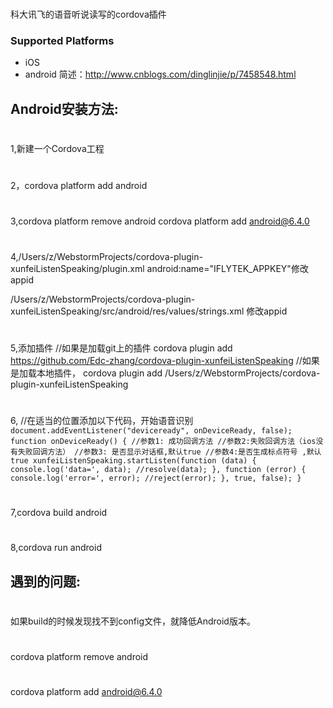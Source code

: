 #
科大讯飞的语音听说读写的cordova插件 
### Supported Platforms

- iOS
- android
简述：http://www.cnblogs.com/dinglinjie/p/7458548.html


## Android安装方法:

#
1,新建一个Cordova工程
#
2，cordova platform add android
#
3,cordova platform remove android
  cordova platform add android@6.4.0
#
4,/Users/z/WebstormProjects/cordova-plugin-xunfeiListenSpeaking/plugin.xml
   android:name="IFLYTEK_APPKEY"修改appid

   /Users/z/WebstormProjects/cordova-plugin-xunfeiListenSpeaking/src/android/res/values/strings.xml
   <string name="app_id">修改appid
#
5,添加插件
    //如果是加载git上的插件
    cordova plugin add https://github.com/Edc-zhang/cordova-plugin-xunfeiListenSpeaking
    //如果是加载本地插件，
    cordova plugin add /Users/z/WebstormProjects/cordova-plugin-xunfeiListenSpeaking
#
6,
    //在适当的位置添加以下代码，开始语音识别
  `document.addEventListener("deviceready", onDeviceReady, false);
                function onDeviceReady() {
                    //参数1: 成功回调方法
                    //参数2:失败回调方法（ios没有失败回调方法）
                    //参数3: 是否显示对话框,默认true
                    //参数4:是否生成标点符号 ,默认true
                    xunfeiListenSpeaking.startListen(function (data) {
                        console.log('data=', data);
                        //resolve(data);
                    }, function (error) {
                        console.log('error=', error);
                        //reject(error);
                    }, true, false);
     }`
#
7,cordova build android
#
8,cordova run android


## 遇到的问题:

#
如果build的时候发现找不到config文件，就降低Android版本。
#
cordova platform remove android
#
cordova platform add android@6.4.0

